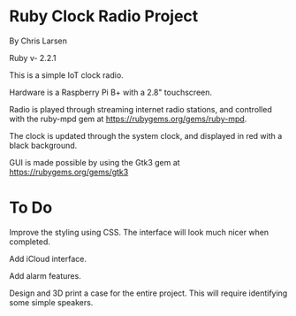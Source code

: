 # Ruby Clock Radio Project

By Chris Larsen

Ruby v- 2.2.1

This is a simple IoT clock radio. 

Hardware is a Raspberry Pi B+ with a 2.8" touchscreen.

Radio is played through streaming internet radio stations, and controlled with the ruby-mpd gem at https://rubygems.org/gems/ruby-mpd.

The clock is updated through the system clock, and displayed in red with a black background.

GUI is made possible by using the Gtk3 gem at https://rubygems.org/gems/gtk3

# To Do

Improve the styling using CSS. The interface will look much nicer when completed.

Add iCloud interface.

Add alarm features.

Design and 3D print a case for the entire project. This will require identifying some simple speakers.

